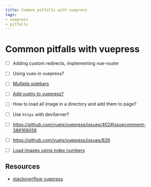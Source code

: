 ```yaml
---
title: Common pitfalls with vuepress
tags:
- vuepress
- pitfalls
---
```


<Gallery loc="../assets" />

# Common pitfalls with vuepress

* [ ] Adding custom redirects, implementing vue-router
* [ ] Using vuex in vuepress?
* [ ] [Multiple sidebars](https://stackoverflow.com/questions/62641721/vuepress-multiple-sidebar-dont-show-all-items)
* [ ] [Add vuetiy to vuepress?](https://stackoverflow.com/questions/52684077/how-to-add-vuetify-to-default-vuepress-theme)
* [ ] How to load all image in a directory and add them to page?
* [ ] Use `https` with devServer?
* [ ] https://github.com/vuejs/vuepress/issues/402#issuecomment-388169056
* [ ] https://github.com/vuejs/vuepress/issues/826
* [ ] [Load images using index numbers](https://stackoverflow.com/questions/40491506/vue-js-dynamic-images-not-working)



## Resources

* [stackoverflow vuepress](https://stackoverflow.com/questions/tagged/vuepress?sort=MostFrequent&edited=true)

<Footer />
